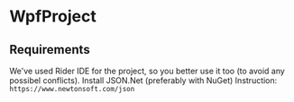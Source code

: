 # WpfProject
 
## Requirements
We've used Rider IDE for the project, so you better use it too (to avoid any possibel conflicts).
Install JSON.Net (preferably with NuGet)
Instruction: `https://www.newtonsoft.com/json`
